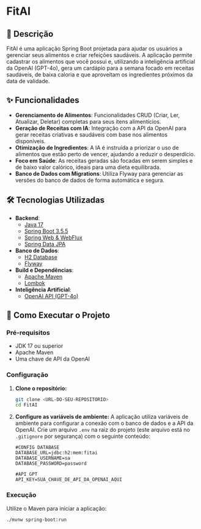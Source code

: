 # FitAI

## 📝 Descrição

FitAI é uma aplicação Spring Boot projetada para ajudar os usuários a gerenciar seus alimentos e criar refeições saudáveis. A aplicação permite cadastrar os alimentos que você possui e, utilizando a inteligência artificial da OpenAI (GPT-4o), gera um cardápio para a semana focado em receitas saudáveis, de baixa caloria e que aproveitam os ingredientes próximos da data de validade.

## ✨ Funcionalidades

* **Gerenciamento de Alimentos**: Funcionalidades CRUD (Criar, Ler, Atualizar, Deletar) completas para seus itens alimentícios.
* **Geração de Receitas com IA**: Integração com a API da OpenAI para gerar receitas criativas e saudáveis com base nos alimentos disponíveis.
* **Otimização de Ingredientes**: A IA é instruída a priorizar o uso de alimentos que estão perto de vencer, ajudando a reduzir o desperdício.
* **Foco em Saúde**: As receitas geradas são focadas em serem simples e de baixo valor calórico, ideais para uma dieta equilibrada.
* **Banco de Dados com Migrations**: Utiliza Flyway para gerenciar as versões do banco de dados de forma automática e segura.

## 🛠️ Tecnologias Utilizadas

* **Backend**:
    * [Java 17](https://www.oracle.com/java/)
    * [Spring Boot 3.5.5](https://spring.io/projects/spring-boot)
    * [Spring Web & WebFlux](https://docs.spring.io/spring-framework/reference/web.html)
    * [Spring Data JPA](https://spring.io/projects/spring-data-jpa)
* **Banco de Dados**:
    * [H2 Database](https://www.h2database.com/html/main.html)
    * [Flyway](https://flywaydb.org/)
* **Build e Dependências**:
    * [Apache Maven](https://maven.apache.org/)
    * [Lombok](https://projectlombok.org/)
* **Inteligência Artificial**:
    * [OpenAI API (GPT-4o)](https://openai.com/api/)

## 🚀 Como Executar o Projeto

### Pré-requisitos

* JDK 17 ou superior
* Apache Maven
* Uma chave de API da OpenAI

### Configuração

1.  **Clone o repositório:**
    ```bash
    git clone <URL-DO-SEU-REPOSITORIO>
    cd FitAI
    ```

2.  **Configure as variáveis de ambiente:**
    A aplicação utiliza variáveis de ambiente para configurar a conexão com o banco de dados e a API da OpenAI. Crie um arquivo `.env` na raiz do projeto (este arquivo está no `.gitignore` por segurança) com o seguinte conteúdo:

    ```env
    #CONFIG DATABASE
    DATABASE_URL=jdbc:h2:mem:fitai
    DATABASE_USERNAME=sa
    DATABASE_PASSWORD=password

    #API GPT
    API_KEY=SUA_CHAVE_DE_API_DA_OPENAI_AQUI
    ```

### Execução

Utilize o Maven para iniciar a aplicação:

```bash
./mvnw spring-boot:run
